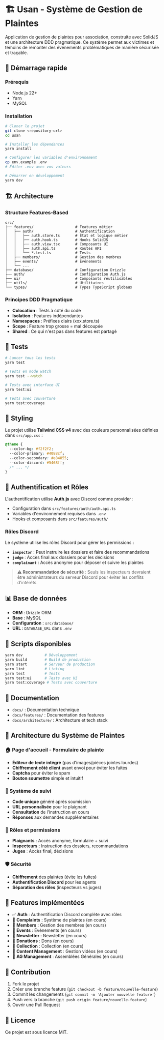 # 🏗️ Usan - Système de Gestion de Plaintes

Application de gestion de plaintes pour association, construite avec SolidJS et une architecture DDD pragmatique. Ce système permet aux victimes et témoins de remonter des événements problématiques de manière sécurisée et traçable.

## 🚀 Démarrage rapide

### Prérequis

- Node.js 22+
- Yarn
- MySQL

### Installation

```bash
# Cloner le projet
git clone <repository-url>
cd usan

# Installer les dépendances
yarn install

# Configurer les variables d'environnement
cp env.example .env
# Éditer .env avec vos valeurs

# Démarrer en développement
yarn dev
```

## 🏗️ Architecture

### Structure Features-Based

```
src/
├── features/                   # Features métier
│   ├── auth/                   # Authentification
│   │   ├── auth.store.ts       # État et logique métier
│   │   ├── auth.hook.ts        # Hooks SolidJS
│   │   ├── auth.view.tsx       # Composants UI
│   │   ├── auth.api.ts         # Routes API
│   │   └── *.test.ts           # Tests
│   ├── members/                # Gestion des membres
│   ├── events/                 # Événements
│   └── ...
├── database/                   # Configuration Drizzle
├── auth/                       # Configuration Auth.js
├── ui/                         # Composants réutilisables
├── utils/                      # Utilitaires
└── types/                      # Types TypeScript globaux
```

### Principes DDD Pragmatique

- **Colocation** : Tests à côté du code
- **Isolation** : Features indépendantes
- **Namespaces** : Préfixes clairs (xxx.store.ts)
- **Scope** : Feature trop grosse = mal découpée
- **Shared** : Ce qui n'est pas dans features est partagé

## 🧪 Tests

```bash
# Lancer tous les tests
yarn test

# Tests en mode watch
yarn test --watch

# Tests avec interface UI
yarn test:ui

# Tests avec couverture
yarn test:coverage
```

## 🎨 Styling

Le projet utilise **Tailwind CSS v4** avec des couleurs personnalisées définies dans `src/app.css` :

```css
@theme {
  --color-bg: #f2f2f2;
  --color-primary: #4088cf;
  --color-secondary: #e84855;
  --color-discord: #5468ff;
  /* ... */
}
```

## 🔐 Authentification et Rôles

L'authentification utilise **Auth.js** avec Discord comme provider :

- Configuration dans `src/features/auth/auth.api.ts`
- Variables d'environnement requises dans `.env`
- Hooks et composants dans `src/features/auth/`

### Rôles Discord

Le système utilise les rôles Discord pour gérer les permissions :

- **`inspector`** : Peut instruire les dossiers et faire des recommandations
- **`judge`** : Accès final aux dossiers pour les décisions
- **`complainant`** : Accès anonyme pour déposer et suivre les plaintes

> **⚠️ Recommandation de sécurité** : Seuls les inspecteurs devraient être administrateurs du serveur Discord pour éviter les conflits d'intérêts.

## 📊 Base de données

- **ORM** : Drizzle ORM
- **Base** : MySQL
- **Configuration** : `src/database/`
- **URL** : `DATABASE_URL` dans `.env`

## 🚀 Scripts disponibles

```bash
yarn dev          # Développement
yarn build        # Build de production
yarn start        # Serveur de production
yarn lint         # Linting
yarn test         # Tests
yarn test:ui      # Tests avec UI
yarn test:coverage # Tests avec couverture
```

## 📁 Documentation

- `docs/` : Documentation technique
- `docs/features/` : Documentation des features
- `docs/architecture/` : Architecture et tech stack

## 🎯 Architecture du Système de Plaintes

### 🏠 Page d'accueil - Formulaire de plainte

- **Éditeur de texte intégré** (pas d'images/pièces jointes lourdes)
- **Chiffrement côté client** avant envoi pour éviter les fuites
- **Captcha** pour éviter le spam
- **Bouton soumettre** simple et intuitif

### 🔐 Système de suivi

- **Code unique** généré après soumission
- **URL personnalisée** pour le plaignant
- **Consultation** de l'instruction en cours
- **Réponses** aux demandes supplémentaires

### 👥 Rôles et permissions

- **Plaignants** : Accès anonyme, formulaire + suivi
- **Inspecteurs** : Instruction des dossiers, recommandations
- **Juges** : Accès final, décisions

### 🛡️ Sécurité

- **Chiffrement** des plaintes (évite les fuites)
- **Authentification Discord** pour les agents
- **Séparation des rôles** (inspecteurs vs juges)

## 🎯 Features implémentées

- ✅ **Auth** : Authentification Discord complète avec rôles
- 🔄 **Complaints** : Système de plaintes (en cours)
- 🔄 **Members** : Gestion des membres (en cours)
- 🔄 **Events** : Événements (en cours)
- 🔄 **Newsletter** : Newsletter (en cours)
- 🔄 **Donations** : Dons (en cours)
- 🔄 **Collection** : Collection (en cours)
- 🔄 **Content Management** : Gestion vidéos (en cours)
- 🔄 **AG Management** : Assemblées Générales (en cours)

## 🤝 Contribution

1. Fork le projet
2. Créer une branche feature (`git checkout -b feature/nouvelle-feature`)
3. Commit les changements (`git commit -m 'Ajouter nouvelle feature'`)
4. Push vers la branche (`git push origin feature/nouvelle-feature`)
5. Ouvrir une Pull Request

## 📄 Licence

Ce projet est sous licence MIT.
